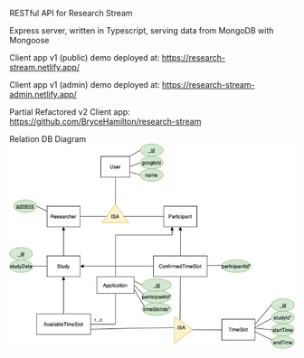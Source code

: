 RESTful API for Research Stream

Express server, written in Typescript, serving data from MongoDB with Mongoose

Client app v1 (public) demo deployed at: https://research-stream.netlify.app/

Client app v1 (admin) demo deployed at: https://research-stream-admin.netlify.app/

Partial Refactored v2 Client app: https://github.com/BryceHamilton/research-stream

Relation DB Diagram
![ER Diagram](public/assets/research-streamDB.jpg?raw=true 'Research Stream Database Schema')
